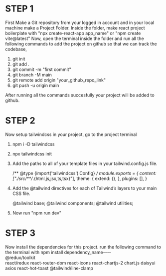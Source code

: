 # STEP 1
First Make a Git repository from your logged in account and in your local machine make a Project Folder.
Inside the folder, make react project boilerplate with "npx create-react-app app_name" or "npm create vite@latest"
Now, open the terminal inside the folder and run all the following commands to add the project on github so that we can track the codebase,
1. git init
2. git add .
3. git commit -m "first commit"
4. git branch -M main
5. git remote add origin "your_github_repo_link"
6. git push -u origin main
   
After running all the commands succesfully your project will be added to github.

# STEP 2
Now setup tailwindcss in your project, go to the project terminal
1. npm i -D tailwindcss
2. npx tailwindcss init
3. Add the paths to all of your template files in your tailwind.config.js file.
   
   /** @type {import('tailwindcss').Config} */
module.exports = {
  content: ["./src/**/*.{html,js,jsx,ts,tsx}"],
  theme: {
    extend: {},
  },
  plugins: [],
}

4. Add the @tailwind directives for each of Tailwind’s layers to your main CSS file.
   
   @tailwind base;
   @tailwind components;
   @tailwind utilities;
   
5. Now run "npm run dev"

# STEP 3
Now install the dependencies for this project.
run the following command to the terminal with npm install dependency_name----
<br>
@redux/toolkit 
<br>
react/redux 
react-router-dom
react-icons 
react-chartjs-2 
chart.js 
daisyui 
axios 
react-hot-toast 
@tailwind/line-clamp

